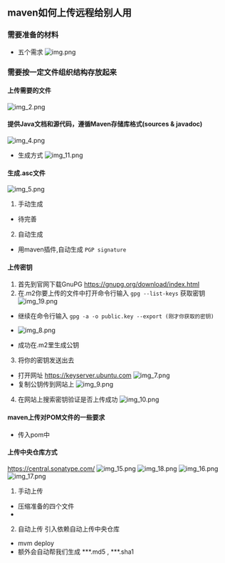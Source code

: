 ## maven如何上传远程给别人用

### 需要准备的材料
- 五个需求
![img.png](img.png)

### 需要按一定文件组织结构存放起来

#### 上传需要的文件
![img_2.png](img_2.png)

#### 提供Java文档和源代码，遵循Maven存储库格式(sources & javadoc)
![img_4.png](img_4.png)
- 生成方式
![img_11.png](img_11.png)

#### 生成.asc文件
![img_5.png](img_5.png)
1. 手动生成 
- 待完善
2. 自动生成
- 用maven插件,自动生成 `PGP signature`

#### 上传密钥
1. 首先到官网下载GnuPG
https://gnupg.org/download/index.html
2. 在.m2你要上传的文件中打开命令行输入 `gpg --list-keys` 获取密钥
![img_19.png](img_19.png)
- 继续在命令行输入 `gpg -a -o public.key --export (刚才你获取的密钥)`

- ![img_8.png](img_8.png)
- 成功在.m2里生成公钥
3. 将你的密钥发送出去
- 打开网址
https://keyserver.ubuntu.com
![img_7.png](img_7.png)
- 复制公钥传到网站上
![img_9.png](img_9.png)

4. 在网站上搜索密钥验证是否上传成功
![img_10.png](img_10.png)

#### maven上传对POM文件的一些要求
- 传入pom中

#### 上传中央仓库方式
https://central.sonatype.com/
![img_15.png](img_15.png)
![img_18.png](img_18.png)
![img_16.png](img_16.png)
![img_17.png](img_17.png)
1. 手动上传
- 压缩准备的四个文件
- 
2. 自动上传
引入依赖自动上传中央仓库
- mvm deploy
- 额外会自动帮我们生成 ***.md5 , ***.sha1

